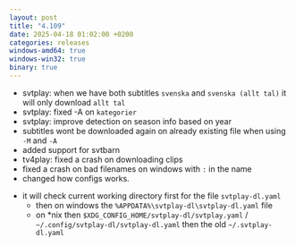 ```yaml
---
layout: post
title: "4.109"
date: 2025-04-18 01:02:00 +0200
categories: releases
windows-amd64: true
windows-win32: true
binary: true
---
```


* svtplay: when we have both subtitles `svenska` and `svenska (allt tal)` it will only download `allt tal`
* svtplay: fixed -A on `kategorier`
* svtplay: improve detection on season info based on year
* subtitles wont be downloaded again on already existing file when using `-M` and `-A`
* added support for svtbarn
* tv4play: fixed a crash on downloading clips
* fixed a crash on bad filenames on windows with `:` in the name
* changed how configs works.
- it will check current working directory first for the file `svtplay-dl.yaml`
    - then on windows the `%APPDATA%\svtplay-dl\svtplay-dl.yaml` file
    - on *nix then `$XDG_CONFIG_HOME/svtplay-dl/svtplay.yaml` / `~/.config/svtplay-dl/svtplay-dl.yaml` then the old `~/.svtplay-dl.yaml`